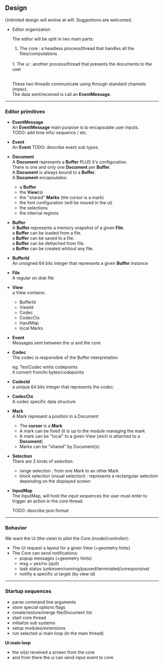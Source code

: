 ## Design

Unlimited design will evolve at will. Suggestions are welcomed.

- Editor organization

  The editor will be split in two main parts:<br/>
     1. The core : a headless process/thread that handles all the files/computations
     <br/>
     1. The ui : another process/thread that presents the documents to the user<br/>
     <br/>

     These two threads communicate using through standard channels (mpsc).<br/>
     The data sent/received is call an **EventMessage**.<br/>

------

### Editor primitives

- **EventMessage**<br/>
An **EventMessage** main purpose is to encapsulate user inputs.<br/>
TODO: add time info/ sequence / etc.<br/>

- **Event**<br/>
An **Event** TODO: describe event sub types.<br/>

- **Document**<br/>
A **Document** represents a **Buffer** PLUS it's configuration.<br/>
There is one and only one **Document** per **Buffer**.<br/>
A **Document** is always bound to a **Buffer**.<br/>
A **Document** encapsulates:
  - a **Buffer**<br/>
  - the **View**(s)
  - the "shared" **Marks** (the cursor is a mark)
  - the font configuration (will be moved in the ui)
  - the selections
  - the internal regions


- **Buffer**<br/>
A **Buffer** represents a memory snapshot of a given **File**.<br/>
a **Buffer** can be loaded from a file.<br/>
a **Buffer** can be saved to a file.<br/>
a **Buffer** can be dettached from file.<br/>
a **Buffer** can be created whitout any file.<br/>

- **BufferId** <br/>
An unsigned 64 bits integer that represents a given **Buffer** instance<br/>

- **File**<br/>
A regular on disk file

- **View**<br/>
a View contains:
   - BufferId
   - ViewId
   - Codec
   - CodecCtx
   - InputMap
   - local Marks

- **Event**<br/>
Messages sent between the ui and the core


- **Codec**<br/>
The codec is responsible of the Buffer interpretation

    eg: TextCodec emits codepoints<br/>
    It convert from/to bytes/codepoints

- **CodecId**<br/>
a unique 64 bits integer that represents the codec.

- **CodecCtx**<br/>
A codec specific data structure

- **Mark**<br/>
A Mark represent a position in a Document<br/>
  * The **cursor** is a **Mark**
  * A mark can be fixed (it is up to the module managing the mark
  * A mark can be "local" to a given View  (wich is attached to a **Document**)
  * Marks can be "shared" by Document(s)

- **Selection**<br/>
There are 2 kinds of selection:<br/>
  * range selection : from one Mark to an other Mark
  * block selection (visual selection) : represents a rectangular selection depending on the displayed screen

- **InputMap**<br/>
The InputMap, will hold the input sequences the user must enter to trigger an action in the core thread.

  TODO: describe json format

------

### Behavior

We want the Ui (the view) to pilot the Core (model/controller):<br/>
- The Ui request a layout for a given View (+geometry hints)<br/>
- The Core can send notifications:
  * popup messages (+geometry hints)<br/>
  * msg + yes/no   (quit)<br/>
  * task status (unknown/running/paused/terminated/unresponsive)<br/>
  * notifiy a specific ui target (by view id)<br/>

------

### Startup sequences

- parse command line arguments<br/>
- store special options flags<br/>
- create/restore/merge file/Document list<br/>
- start core thread<br/>
- initialize sub systems<br/>
- setup modules/extensions<br/>
- run selected ui main loop (in the main thread)<br/>

 **Ui main loop**<br>
 - the ui(s) received a screen from the core
 - and from there the ui can send input event to core
